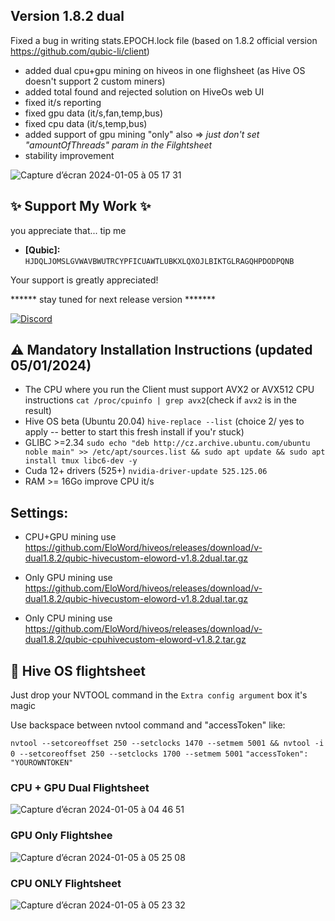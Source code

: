 ## Version 1.8.2 dual
Fixed a bug in writing stats.EPOCH.lock file (based on 1.8.2 official version https://github.com/qubic-li/client)

- added dual cpu+gpu mining on hiveos in one flighsheet (as Hive OS doesn't support 2 custom miners)
- added total found and rejected solution on HiveOs web UI
- fixed it/s reporting
- fixed gpu data (it/s,fan,temp,bus)
- fixed cpu data (it/s,temp,bus)
- added support of gpu mining "only" also => *just don't set "amountOfThreads" param in the Filghtsheet* 
- stability improvement

![Capture d’écran 2024-01-05 à 05 17 31](https://github.com/EloWord/hiveos/assets/155255722/3c84014e-325e-4229-a8b8-9d863620b7b4)

## :sparkles: Support My Work :sparkles:

you appreciate that... tip me 
- **[Qubic]:** `HJDQLJOMSLGVWAVBWUTRCYPFICUAWTLUBKXLQXOJLBIKTGLRAGQHPDODPQNB`

Your support is greatly appreciated!

****** stay tuned for next release version *******

[![Discord](https://github.com/EloWord/hiveos/assets/155255722/fbc15830-d050-495d-81e7-4947afeebae6?s=200)](https://discord.gg/uPP8R6ku)

## :warning: Mandatory Installation Instructions (updated 05/01/2024)

- The CPU where you run the Client must support AVX2 or AVX512 CPU instructions
`cat /proc/cpuinfo | grep avx2`(check if `avx2` is in the result)
- Hive OS beta (Ubuntu 20.04) 
`hive-replace --list`  (choice 2/ yes to apply -- better to start this fresh install if you'r stuck)
- GLIBC >=2.34
`sudo echo "deb http://cz.archive.ubuntu.com/ubuntu noble main" >> /etc/apt/sources.list && sudo apt update && sudo apt install tmux libc6-dev -y`
- Cuda 12+ drivers (525+)
`nvidia-driver-update 525.125.06`
- RAM >= 16Go improve CPU it/s

## Settings:

- CPU+GPU mining use https://github.com/EloWord/hiveos/releases/download/v-dual1.8.2/qubic-hivecustom-eloword-v1.8.2dual.tar.gz
- Only GPU mining use  https://github.com/EloWord/hiveos/releases/download/v-dual1.8.2/qubic-hivecustom-eloword-v1.8.2dual.tar.gz

- Only CPU mining use https://github.com/EloWord/hiveos/releases/download/v-dual1.8.2/qubic-cpuhivecustom-eloword-v1.8.2.tar.gz


## :wrench: Hive OS flightsheet 

Just drop your NVTOOL command in the `Extra config argument` box it's magic

Use backspace between nvtool command and "accessToken" like:

`nvtool --setcoreoffset 250 --setclocks 1470 --setmem 5001 && nvtool -i 0 --setcoreoffset 250 --setclocks 1700 --setmem 5001`
`"accessToken": "YOUROWNTOKEN"`


### CPU + GPU Dual Flightsheet

![Capture d’écran 2024-01-05 à 04 46 51](https://github.com/EloWord/hiveos/assets/155255722/530d5079-a297-4d3e-b9a1-4770b9611fb0)

### GPU Only Flightshee

![Capture d’écran 2024-01-05 à 05 25 08](https://github.com/EloWord/hiveos/assets/155255722/3195a06d-b0f8-44ce-a446-232bfb3676ba)

### CPU ONLY Flightsheet

![Capture d’écran 2024-01-05 à 05 23 32](https://github.com/EloWord/hiveos/assets/155255722/cb055453-17aa-47a8-8b77-e8db64c012c6)

